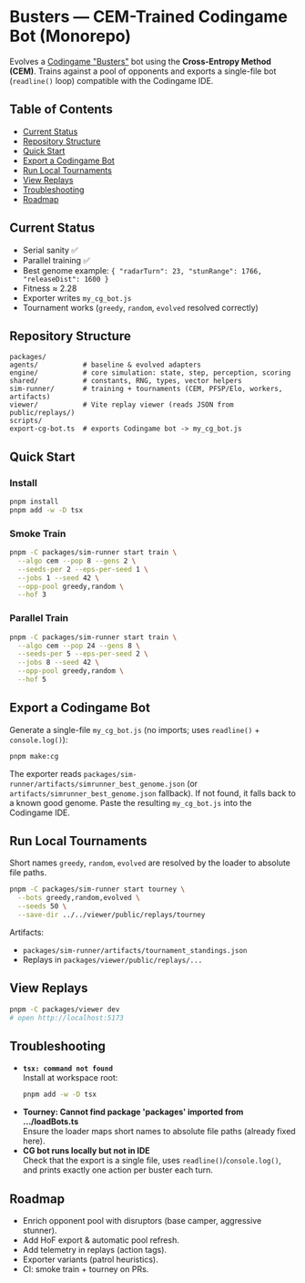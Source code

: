# Busters — CEM-Trained Codingame Bot (Monorepo)

Evolves a [Codingame "Busters"](https://www.codingame.com/multiplayer/bot-programming/busters) bot using the **Cross-Entropy Method (CEM)**. Trains against a pool of opponents and exports a single-file bot (`readline()` loop) compatible with the Codingame IDE.

## Table of Contents
- [Current Status](#current-status)
- [Repository Structure](#repository-structure)
- [Quick Start](#quick-start)
- [Export a Codingame Bot](#export-a-codingame-bot)
- [Run Local Tournaments](#run-local-tournaments)
- [View Replays](#view-replays)
- [Troubleshooting](#troubleshooting)
- [Roadmap](#roadmap)

## Current Status
- Serial sanity ✅
- Parallel training ✅
- Best genome example: `{ "radarTurn": 23, "stunRange": 1766, "releaseDist": 1600 }`
- Fitness ≈ 2.28
- Exporter writes `my_cg_bot.js`
- Tournament works (`greedy`, `random`, `evolved` resolved correctly)

## Repository Structure
```
packages/
agents/           # baseline & evolved adapters
engine/           # core simulation: state, step, perception, scoring
shared/           # constants, RNG, types, vector helpers
sim-runner/       # training + tournaments (CEM, PFSP/Elo, workers, artifacts)
viewer/           # Vite replay viewer (reads JSON from public/replays/)
scripts/
export-cg-bot.ts  # exports Codingame bot -> my_cg_bot.js
```

## Quick Start

### Install
```bash
pnpm install
pnpm add -w -D tsx
```

### Smoke Train
```bash
pnpm -C packages/sim-runner start train \
  --algo cem --pop 8 --gens 2 \
  --seeds-per 2 --eps-per-seed 1 \
  --jobs 1 --seed 42 \
  --opp-pool greedy,random \
  --hof 3
```

### Parallel Train
```bash
pnpm -C packages/sim-runner start train \
  --algo cem --pop 24 --gens 8 \
  --seeds-per 5 --eps-per-seed 2 \
  --jobs 8 --seed 42 \
  --opp-pool greedy,random \
  --hof 5
```

## Export a Codingame Bot
Generate a single-file `my_cg_bot.js` (no imports; uses `readline()` + `console.log()`):

```bash
pnpm make:cg
```

The exporter reads `packages/sim-runner/artifacts/simrunner_best_genome.json` (or `artifacts/simrunner_best_genome.json` fallback). If not found, it falls back to a known good genome. Paste the resulting `my_cg_bot.js` into the Codingame IDE.

## Run Local Tournaments
Short names `greedy`, `random`, `evolved` are resolved by the loader to absolute file paths.

```bash
pnpm -C packages/sim-runner start tourney \
  --bots greedy,random,evolved \
  --seeds 50 \
  --save-dir ../../viewer/public/replays/tourney
```

Artifacts:
- `packages/sim-runner/artifacts/tournament_standings.json`
- Replays in `packages/viewer/public/replays/...`

## View Replays
```bash
pnpm -C packages/viewer dev
# open http://localhost:5173
```

## Troubleshooting

- **`tsx: command not found`**  
  Install at workspace root:
  ```bash
  pnpm add -w -D tsx
  ```
- **Tourney: Cannot find package 'packages' imported from .../loadBots.ts**  
  Ensure the loader maps short names to absolute file paths (already fixed here).
- **CG bot runs locally but not in IDE**  
  Check that the export is a single file, uses `readline()`/`console.log()`, and prints exactly one action per buster each turn.

## Roadmap
- Enrich opponent pool with disruptors (base camper, aggressive stunner).
- Add HoF export & automatic pool refresh.
- Add telemetry in replays (action tags).
- Exporter variants (patrol heuristics).
- CI: smoke train + tourney on PRs.

